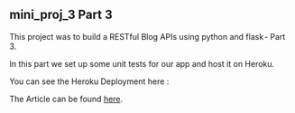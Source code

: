 ## mini_proj_3 Part 3
This project was to build a RESTful Blog APIs using python and flask - Part 3.

In this part we set up some unit tests for our app and host it on Heroku.

You can see the Heroku Deployment here : 

The Article can be found [here](https://www.codementor.io/@olawalealadeusi896/building-a-restful-blog-apis-using-python-and-flask-part-3-lx7rt8pfk).
